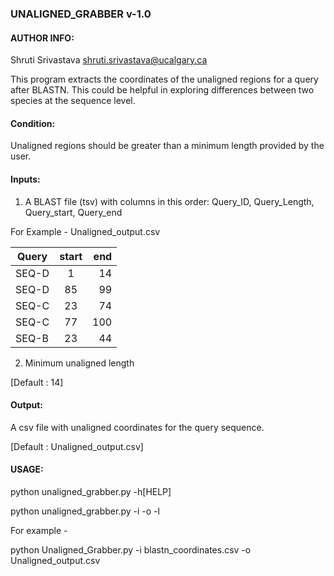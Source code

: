 ### UNALIGNED_GRABBER v-1.0

#### AUTHOR INFO: 
Shruti Srivastava
<shruti.srivastava@ucalgary.ca>

This program extracts the coordinates of the
unaligned regions for a query after BLASTN. 
This could be helpful in exploring differences
between two species at the sequence level.

#### Condition: 
Unaligned regions should be greater than a minimum length provided by the user.

#### Inputs: 
1) A BLAST file (tsv) with columns in this order:
Query_ID, Query_Length, Query_start, Query_end

For Example - Unaligned_output.csv

|Query|start|end|
| ------------- |:-------------:| -----:|
|SEQ-D|1|14|
|SEQ-D|85|99|
|SEQ-C|23|74|
|SEQ-C|77|100|
|SEQ-B|23|44|


2) Minimum unaligned length

[Default : 14] 


#### Output: 
A csv file with unaligned coordinates for the query sequence.

[Default : Unaligned_output.csv]


#### USAGE:

python unaligned_grabber.py -h[HELP]

python unaligned_grabber.py -i <inputBLASTfile> -o <outputfile> -l <minLength>

For example - 

python Unaligned_Grabber.py -i blastn_coordinates.csv -o Unaligned_output.csv
